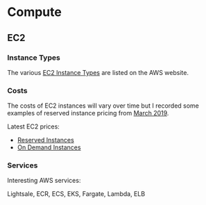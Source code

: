 # Compute

## EC2

### Instance Types

The various [EC2 Instance Types](https://aws.amazon.com/ec2/instance-types/) are listed on the AWS website.



### Costs

The costs of EC2 instances will vary over time but I recorded some examples of reserved instance pricing from [March 2019](Compute_Costs.md).

Latest EC2 prices:

- [Reserved Instances](https://aws.amazon.com/ec2/pricing/reserved-instances/pricing/)
- [On Demand Instances](https://aws.amazon.com/ec2/pricing/on-demand/)



### Services

Interesting AWS services:

Lightsale, ECR, ECS, EKS, Fargate, Lambda, ELB